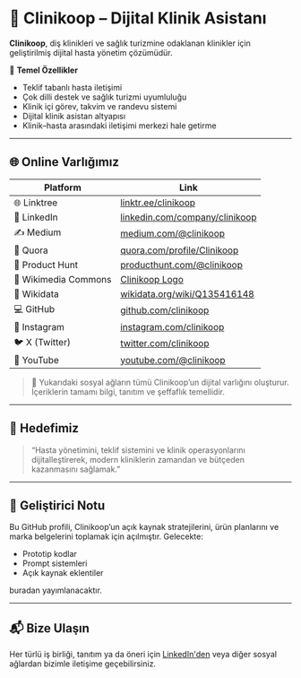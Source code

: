 # 🦷 Clinikoop – Dijital Klinik Asistanı

**Clinikoop**, diş klinikleri ve sağlık turizmine odaklanan klinikler için geliştirilmiş dijital hasta yönetim çözümüdür.

🎯 **Temel Özellikler**
- Teklif tabanlı hasta iletişimi
- Çok dilli destek ve sağlık turizmi uyumluluğu
- Klinik içi görev, takvim ve randevu sistemi
- Dijital klinik asistan altyapısı
- Klinik–hasta arasındaki iletişimi merkezi hale getirme

---

## 🌐 Online Varlığımız

| Platform | Link |
|---------|------|
| 🌐 Linktree | [linktr.ee/clinikoop](https://linktr.ee/clinikoop) |
| 💼 LinkedIn | [linkedin.com/company/clinikoop](https://www.linkedin.com/company/clinikoop) |
| ✍️ Medium | [medium.com/@clinikoop](https://medium.com/@clinikoop) |
| 💬 Quora | [quora.com/profile/Clinikoop](https://www.quora.com/profile/Clinikoop) |
| 💬 Product Hunt | [producthunt.com/@clinikoop](https://www.producthunt.com/@clinikoop) |
| 📸 Wikimedia Commons | [Clinikoop Logo](https://commons.wikimedia.org/wiki/File:Clinikoop_400x400.jpg) |
| 🧠 Wikidata | [wikidata.org/wiki/Q135416148](https://www.wikidata.org/wiki/Q135416148) |
| 💻 GitHub | [github.com/clinikoop](https://github.com/clinikoop) |
| 📸 Instagram | [instagram.com/clinikoop](https://instagram.com/clinikoop) |
| 🐦 X (Twitter) | [twitter.com/clinikoop](https://twitter.com/clinikoop) |
| 🎥 YouTube | [youtube.com/@clinikoop](https://youtube.com/@clinikoop) |

> 📌 Yukarıdaki sosyal ağların tümü Clinikoop’un dijital varlığını oluşturur. İçeriklerin tamamı bilgi, tanıtım ve şeffaflık temellidir.

---

## 📌 Hedefimiz
> “Hasta yönetimini, teklif sistemini ve klinik operasyonlarını dijitalleştirerek, modern kliniklerin zamandan ve bütçeden kazanmasını sağlamak.”

---

## 🔧 Geliştirici Notu
Bu GitHub profili, Clinikoop’un açık kaynak stratejilerini, ürün planlarını ve marka belgelerini toplamak için açılmıştır. Gelecekte:
- Prototip kodlar
- Prompt sistemleri
- Açık kaynak eklentiler

buradan yayımlanacaktır.

---

## 📬 Bize Ulaşın
Her türlü iş birliği, tanıtım ya da öneri için [LinkedIn'den](https://www.linkedin.com/company/clinikoop) veya diğer sosyal ağlardan bizimle iletişime geçebilirsiniz.
